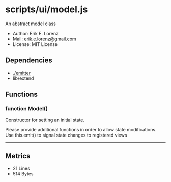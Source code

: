 # scripts/ui/model.js


An abstract model class

* Author: Erik E. Lorenz 
* Mail: <erik.e.lorenz@gmail.com>
* License: MIT License


## Dependencies

* <a href="./emitter.html">./emitter</a>
* lib/extend

## Functions

###   function Model()
Constructor for setting an initial state.

Please provide additional functions in order to allow state modifications.
Use this.emit() to signal state changes to registered views

---

## Metrics

* 21 Lines
* 514 Bytes

